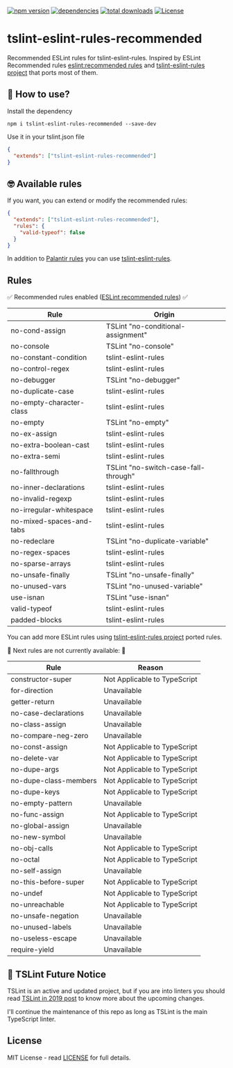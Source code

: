 [![npm version](https://badge.fury.io/js/tslint-eslint-rules-recommended.svg)](https://www.npmjs.com/package/tslint-eslint-rules-recommended)
[![dependencies](https://david-dm.org/davidgg/tslint-eslint-rules-recommended.svg)](https://david-dm.org/davidgg/tslint-eslint-rules-recommended)
[![total downloads](https://img.shields.io/npm/dm/tslint-eslint-rules-recommended.svg)](https://www.npmjs.com/package/tslint-eslint-rules-recommended)
[![License](https://img.shields.io/npm/l/tslint-eslint-rules-recommended.svg)](LICENSE)

# tslint-eslint-rules-recommended

Recommended ESLint rules for tslint-eslint-rules. Inspired by ESLint Recommended rules [eslint:recommended rules](https://github.com/eslint/eslint/blob/master/conf/eslint-recommended.js) and [tslint-eslint-rules project](https://github.com/buzinas/tslint-eslint-rules) that ports most of them.

## 🤔 How to use?

Install the dependency

```shell
npm i tslint-eslint-rules-recommended --save-dev
```

Use it in your tslint.json file

```json
{
  "extends": ["tslint-eslint-rules-recommended"]
}
```

## 🤓 Available rules

If you want, you can extend or modify the recommended rules:

```json
{
  "extends": ["tslint-eslint-rules-recommended"],
  "rules": {
    "valid-typeof": false
  }
}
```

In addition to [Palantir rules](https://palantir.github.io/tslint/rules/) you can use
[tslint-eslint-rules](https://github.com/buzinas/tslint-eslint-rules).

## Rules

✅ Recommended rules enabled ([ESLint recommended rules](https://eslint.org/docs/rules/)) ✅

| Rule                     | Origin                               |
| ------------------------ | ------------------------------------ |
| no-cond-assign           | TSLint "no-conditional-assignment"   |
| no-console               | TSLint "no-console"                  |
| no-constant-condition    | tslint-eslint-rules                  |
| no-control-regex         | tslint-eslint-rules                  |
| no-debugger              | TSLint "no-debugger"                 |
| no-duplicate-case        | tslint-eslint-rules                  |
| no-empty-character-class | tslint-eslint-rules                  |
| no-empty                 | TSLint "no-empty"                    |
| no-ex-assign             | tslint-eslint-rules                  |
| no-extra-boolean-cast    | tslint-eslint-rules                  |
| no-extra-semi            | tslint-eslint-rules                  |
| no-fallthrough           | TSLint "no-switch-case-fall-through" |
| no-inner-declarations    | tslint-eslint-rules                  |
| no-invalid-regexp        | tslint-eslint-rules                  |
| no-irregular-whitespace  | tslint-eslint-rules                  |
| no-mixed-spaces-and-tabs | tslint-eslint-rules                  |
| no-redeclare             | TSLint "no-duplicate-variable"       |
| no-regex-spaces          | tslint-eslint-rules                  |
| no-sparse-arrays         | tslint-eslint-rules                  |
| no-unsafe-finally        | TSLint "no-unsafe-finally"           |
| no-unused-vars           | TSLint "no-unused-variable"          |
| use-isnan                | TSLint "use-isnan"                   |
| valid-typeof             | tslint-eslint-rules                  |
| padded-blocks            | tslint-eslint-rules                  |

You can add more ESLint rules using [tslint-eslint-rules project](https://github.com/buzinas/tslint-eslint-rules) ported rules.

🚫 Next rules are not currently available: 🚫

| Rule                  | Reason                       |
| --------------------- | ---------------------------- |
| constructor-super     | Not Applicable to TypeScript |
| for-direction         | Unavailable                  |
| getter-return         | Unavailable                  |
| no-case-declarations  | Unavailable                  |
| no-class-assign       | Unavailable                  |
| no-compare-neg-zero   | Unavailable                  |
| no-const-assign       | Not Applicable to TypeScript |
| no-delete-var         | Not Applicable to TypeScript |
| no-dupe-args          | Not Applicable to TypeScript |
| no-dupe-class-members | Not Applicable to TypeScript |
| no-dupe-keys          | Not Applicable to TypeScript |
| no-empty-pattern      | Unavailable                  |
| no-func-assign        | Not Applicable to TypeScript |
| no-global-assign      | Unavailable                  |
| no-new-symbol         | Unavailable                  |
| no-obj-calls          | Not Applicable to TypeScript |
| no-octal              | Not Applicable to TypeScript |
| no-self-assign        | Unavailable                  |
| no-this-before-super  | Not Applicable to TypeScript |
| no-undef              | Not Applicable to TypeScript |
| no-unreachable        | Not Applicable to TypeScript |
| no-unsafe-negation    | Unavailable                  |
| no-unused-labels      | Unavailable                  |
| no-useless-escape     | Unavailable                  |
| require-yield         | Unavailable                  |

## 🚧 TSLint Future Notice

TSLint is an active and updated project, but if you are into linters you should
read [TSLint in 2019 post](https://medium.com/palantir/tslint-in-2019-1a144c2317a9)
to know more about the upcoming changes.

I'll continue the maintenance of this repo as long as TSLint is the main TypeScript linter.

## License

MIT License - read [LICENSE](LICENSE.md) for full details.
